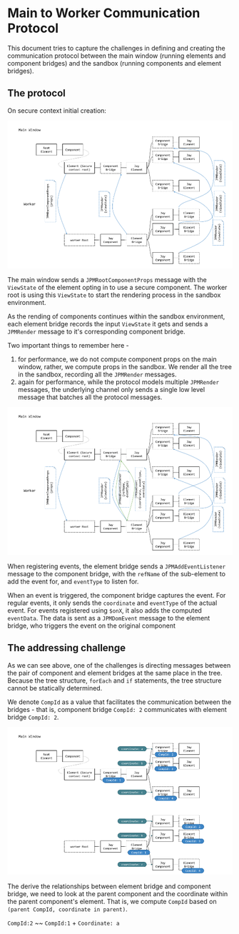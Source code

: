 Main to Worker Communication Protocol
====

This document tries to capture the challenges in defining and creating the communication 
protocol between the main window (running elements and component bridges) and the 
sandbox (running components and element bridges).

The protocol
-------

On secure context initial creation:

![Jay Communication Protocol 1](15%20-%20main%20to%20worker%20communication%20protocol%20-%201.md.png)

The main window sends a `JPMRootComponentProps` message with the `ViewState` of the element
opting in to use a secure component. The worker root is using this `ViewState` to start 
the rendering process in the sandbox environment.

As the rending of components continues within the sandbox environment, each element bridge
records the input `ViewState` it gets and sends a `JPMRender` message to it's corresponding
component bridge.

Two important things to remember here - 
1. for performance, we do not compute component props on the main window, rather, we compute
   props in the sandbox. We render all the tree in the sandbox, recording all the `JPMRender` messages.
2. again for performance, while the protocol models multiple `JPMRender` messages, the underlying
   channel only sends a single low level message that batches all the protocol messages.

![Jay Communication Protocol 2](15%20-%20main%20to%20worker%20communication%20protocol%20-%202.md.png)

When registering events, the element bridge sends a `JPMAddEventListener` message to the 
component bridge, with the `refName` of the sub-element to add the event for, and `eventType` 
to listen for.

When an event is triggered, the component bridge captures the event. For regular events, 
it only sends the `coordinate` and `eventType` of the actual event. For events registered 
using `$onX`, it also adds the computed `eventData`. The data is sent as a `JPMDomEvent` 
message to the element bridge, who triggers the event on the original component

The addressing challenge
-----

As we can see above, one of the challenges is directing messages between the pair of component and 
element bridges at the same place in the tree. Because the tree structure, `forEach` and `if` 
statements, the tree structure cannot be statically determined.

We denote `CompId` as a value that facilitates the communication between the bridges - that is,
component bridge `CompId: 2` communicates with element bridge `CompId: 2`.

![Jay Communication Protocol 3](15%20-%20main%20to%20worker%20communication%20protocol%20-%203.md.png)

The derive the relationships between element bridge and component bridge, we need to look
at the parent component and the coordinate within the parent component's element.
That is, we compute `CompId` based on `(parent CompId, coordinate in parent)`.

`CompId:2` ~~ `CompId:1` + `Coordinate: a` 
